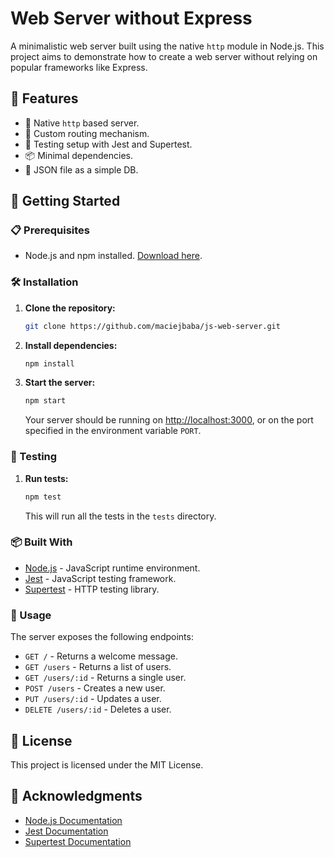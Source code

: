 # Web Server without Express

A minimalistic web server built using the native `http` module in Node.js. This project aims to demonstrate how to create a web server without relying on popular frameworks like Express.

## 🌟 Features

- 🔧 Native `http` based server.
- 🚀 Custom routing mechanism.
- 🧪 Testing setup with Jest and Supertest.
- 📦 Minimal dependencies.
- 📝 JSON file as a simple DB.

## 🚀 Getting Started

### 📋 Prerequisites

- Node.js and npm installed. [Download here](https://nodejs.org/).

### 🛠️ Installation

1. **Clone the repository:**
   ```bash
   git clone https://github.com/maciejbaba/js-web-server.git
    ```
2. **Install dependencies:**
    ```bash
    npm install
    ```
3. **Start the server:**
    ```bash
    npm start
    ```
    Your server should be running on [http://localhost:3000](http://localhost:3000), or on the port specified in the environment variable `PORT`.


### 🧪 Testing

1. **Run tests:**
    ```bash
    npm test
    ```
    This will run all the tests in the `tests` directory.

### 📦 Built With

- [Node.js](https://nodejs.org/) - JavaScript runtime environment.
- [Jest](https://jestjs.io/) - JavaScript testing framework.
- [Supertest](https://www.npmjs.com/package/supertest) - HTTP testing library.

### 📝 Usage

The server exposes the following endpoints:

- `GET /` - Returns a welcome message.
- `GET /users` - Returns a list of users.
- `GET /users/:id` - Returns a single user.
- `POST /users` - Creates a new user.
- `PUT /users/:id` - Updates a user.
- `DELETE /users/:id` - Deletes a user.

## 📄 License

This project is licensed under the MIT License.

## 🙏 Acknowledgments

- [Node.js Documentation](https://nodejs.org/en/docs/)
- [Jest Documentation](https://jestjs.io/docs/en/getting-started)
- [Supertest Documentation](https://www.npmjs.com/package/supertest)
